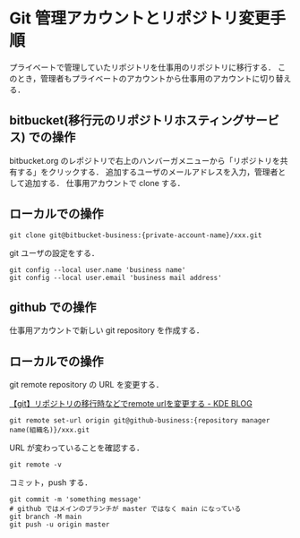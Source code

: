 # Git 管理アカウントとリポジトリ変更手順

プライベートで管理していたリポジトリを仕事用のリポジトリに移行する．
このとき，管理者もプライベートのアカウントから仕事用のアカウントに切り替える．

## bitbucket(移行元のリポジトリホスティングサービス) での操作

bitbucket.org のレポジトリで右上のハンバーガメニューから「リポジトリを共有する」をクリックする．
追加するユーザのメールアドレスを入力，管理者として追加する．
仕事用アカウントで clone する．

## ローカルでの操作

```
git clone git@bitbucket-business:{private-account-name}/xxx.git
```

git ユーザの設定をする．

```
git config --local user.name 'business name'
git config --local user.email 'business mail address'
```

## github での操作

仕事用アカウントで新しい git repository を作成する．

## ローカルでの操作

git remote repository の URL を変更する．

[【git】リポジトリの移行時などでremote urlを変更する - KDE BLOG](https://kde.hateblo.jp/entry/2018/02/18/200459)

```
git remote set-url origin git@github-business:{repository manager name(組織名)}/xxx.git
```

URL が変わっていることを確認する．

```
git remote -v
```

コミット，push する．

```
git commit -m 'something message'
# github ではメインのブランチが master ではなく main になっている
git branch -M main
git push -u origin master
```
